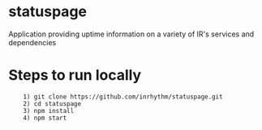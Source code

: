 # statuspage
Application providing uptime information on a variety of IR's services and dependencies

# Steps to run locally
```
    1) git clone https://github.com/inrhythm/statuspage.git
    2) cd statuspage
    3) npm install
    4) npm start
```